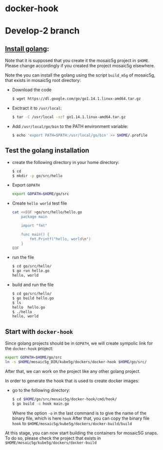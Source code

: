 # docker-hook
# Develop-2 branch
<!-- [![Go Report Card](https://goreportcard.com/badge/github.com/tig4605246/snap-hook-for-docker)](https://goreportcard.com/report/github.com/tig4605246/snap-hook-for-docker) -->

<!-- This project includes:

- hook: For installing snap and configure files inside docker
- gen: For building new version of OAI snap Docker container -->

<!-- ## Directory Structure Reference

[Project layout](https://github.com/golang-standards/project-layout) -->


## [Install golang](https://golang.org/doc/install):
Note that it is supposed that you create it the mosaic5g project in ```$HOME```. Please change accordingly if you created the project mosaic5g elsewhere.

Note the you can install the golang using the script ```build_m5g``` of mosaic5g, that exists in mosaic5g root directory:
- Download the code
    ```bash
    $ wget https://dl.google.com/go/go1.14.1.linux-amd64.tar.gz
    ```

- Exctract it to ```/usr/local```:
    ```bash
    $ tar -C /usr/local -xzf go1.14.1.linux-amd64.tar.gz
    ```
- Add ```/usr/local/go/bin``` to the PATH environment variable:
    ```bash
    $ echo 'export PATH=$PATH:/usr/local/go/bin' >> $HOME/.profile
    ```
## Test the golang installation
- create the following directory in your home directory:
    ```bash
    $ cd
    $ mkdir -p go/src/hello
    ```
- Export ```GOPATH```
    ```bash
    export GOPATH=$HOME/go/src
    ```
- Create ```hello world``` test file
    ```bash
    cat <<EOF >go/src/hello/hello.go
        package main

        import "fmt"

        func main() {
            fmt.Printf("hello, world\n")
        }
    EOF
    ```
- run the file
    ```bash
    $ cd go/src/hello/
    $ go run hello.go 
    hello, world
    ```
- build and run the file
    ```bash
    $ cd go/src/hello/
    $ go build hello.go
    $ ls
    hello  hello.go
    $ ./hello 
    hello, world
    ```
## Start with ```docker-hook```

Since golang projects should be in ```GOPATH```, we will create sympolic link for the ```docker-hook``` project:
```bash
export GOPATH=$HOME/go/src
ln -s $HOME/mosaic5g_DIR/kube5g/dockers/docker-hook $HOME/go/src/
```

After that, we can work on the project like any other golang project.

In order to generate the hook that is used to create docker images:
- go to the following directory:
    ```bash
    $ cd $HOME/go/src/mosaic5g/docker-hook/cmd/hook/
    $ go build -o hook main.go
    ```
    Where the option ```-o``` in the last command is to give the name of the binary file, which is here ```hook```
    After that, you can copy the binary file ```hook``` to ```$HOME/mosaic5g/kube5g/dockers/docker-build/build```

At this stage, you can now start building the containers for mosaic5G snaps. To do so, please check the project that exists in ```$HOME/mosaic5g/kube5g/dockers/docker-build```
